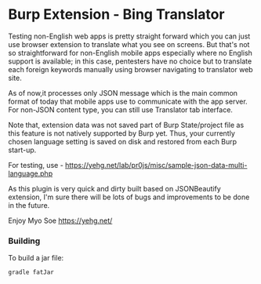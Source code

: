 Burp Extension - Bing Translator
================================

Testing non-English web apps is pretty straight forward which you can just use browser extension to translate what you see on screens. 
But that's not so straightforward for non-English mobile apps especially where no English support is available; in this case, pentesters have no choice but to translate each foreign keywords manually using browser navigating to translator web site. 

As of now,it processes only JSON message which is the main common format of today that mobile apps use to communicate with the app server.  For non-JSON content type, you can still use Translator tab interface.

Note that, extension data was not saved part of Burp State/project file as this feature is not natively supported by Burp yet.
Thus, your currently chosen language setting is saved on disk and restored from each Burp start-up.

For testing, use - https://yehg.net/lab/pr0js/misc/sample-json-data-multi-language.php

As this plugin is very quick and dirty built based on JSONBeautify extension, I'm sure there will be lots of bugs and improvements to be done in the future. 


Enjoy
Myo Soe
https://yehg.net/


### Building
To build a jar file:
```sh
gradle fatJar
```
